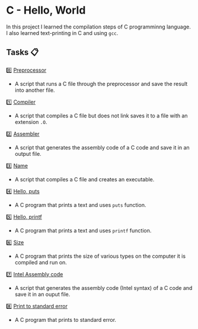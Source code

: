 # C - Hello, World
In this project I learned the compilation steps of C programminng language. I also learned text-printing in C and using ```gcc```.

## Tasks :clipboard:

:zero: [Preprocessor](https://github.com/Yosef-S-A/alx-low_level_programming/blob/main/0x00-hello_world/0-preprocessor)
+ A script that runs a C file through the preprocessor and save the result into another file.

:one: [Compiler](https://github.com/Yosef-S-A/alx-low_level_programming/blob/main/0x00-hello_world/1-compiler)
+ A script that compiles a C file but does not link saves it to a file with an extension ```.O```.

:two: [Assembler](https://github.com/Yosef-S-A/alx-low_level_programming/blob/main/0x00-hello_world/2-assembler)
+ A script that generates the assembly code of a C code and save it in an output file.

:three: [Name](https://github.com/Yosef-S-A/alx-low_level_programming/blob/main/0x00-hello_world/3-name)
+ A script that compiles a C file and creates an executable.

:four: [Hello, puts](https://github.com/Yosef-S-A/alx-low_level_programming/blob/main/0x00-hello_world/4-puts.c)
+ A C program that prints a text and uses ```puts``` function.

:five: [Hello, printf](https://github.com/Yosef-S-A/alx-low_level_programming/blob/main/0x00-hello_world/5-printf.c)
+ A C program that prints a text and uses ```printf``` function.

:six: [Size](https://github.com/Yosef-S-A/alx-low_level_programming/blob/main/0x00-hello_world/6-size.c)
+ A C program that prints the size of various types on the computer it is compiled and run on.

:seven: [Intel Assembly code](https://github.com/Yosef-S-A/alx-low_level_programming/blob/main/0x00-hello_world/100-intel)
+ A script that generates the assembly code (Intel syntax) of a C code and save it in an ouput file.

:eight: [Print to standard error](https://github.com/Yosef-S-A/alx-low_level_programming/blob/main/0x00-hello_world/101-quote.c)
+ A C program that prints to standard error.